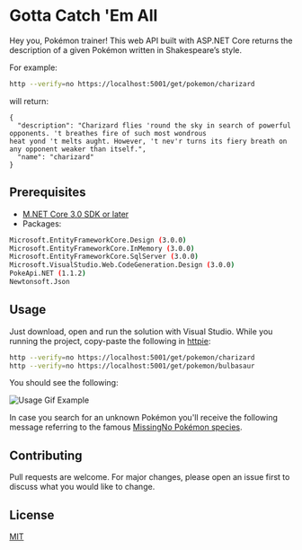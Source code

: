 # Gotta Catch 'Em All 

Hey you, Pokémon trainer! This web API built with ASP.NET Core returns the description of a given Pokémon written in Shakespeare’s style.

For example:

```bash
http --verify=no https://localhost:5001/get/pokemon/charizard
```

will return:

```
{ 
  "description": "Charizard flies 'round the sky in search of powerful opponents. 't breathes fire of such most wondrous 
heat yond 't melts aught. However, 't nev'r turns its fiery breath on any opponent weaker than itself.", 
  "name": "charizard" 
}
```

## Prerequisites
- [M.NET Core 3.0 SDK or later](https://dotnet.microsoft.com/download/dotnet-core/3.0)
- Packages:
```bash
Microsoft.EntityFrameworkCore.Design (3.0.0)
Microsoft.EntityFrameworkCore.InMemory (3.0.0)
Microsoft.EntityFrameworkCore.SqlServer (3.0.0)
Microsoft.VisualStudio.Web.CodeGeneration.Design (3.0.0)
PokeApi.NET (1.1.2)
Newtonsoft.Json
```

## Usage

Just download, open and run the solution with Visual Studio. While you running the project, copy-paste the following in [httpie](https://httpie.org/):

```bash
http --verify=no https://localhost:5001/get/pokemon/charizard
http --verify=no https://localhost:5001/get/pokemon/bulbasaur
```

You should see the following:

![Usage Gif Example](https://github.com/vasilomanolis/Gotta-Catch-Em-All/blob/master/l19.gif)

In case you search for an unknown Pokémon you'll receive the following message referring to the famous [MissingNo Pokémon species](https://en.wikipedia.org/wiki/MissingNo.).


## Contributing
Pull requests are welcome. For major changes, please open an issue first to discuss what you would like to change.

## License
[MIT](https://choosealicense.com/licenses/mit/)
